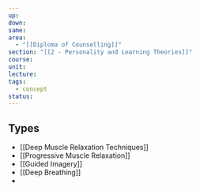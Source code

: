 ```yaml
---
up: 
down: 
same: 
area:
  - "[[Diploma of Counselling]]"
section: "[[2 - Personality and Learning Theories]]"
course: 
unit: 
lecture: 
tags:
  - concept
status:
---
```

## Types
- [[Deep Muscle Relaxation Techniques]]
- [[Progressive Muscle Relaxation]]
- [[Guided Imagery]]
- [[Deep Breathing]]
- 